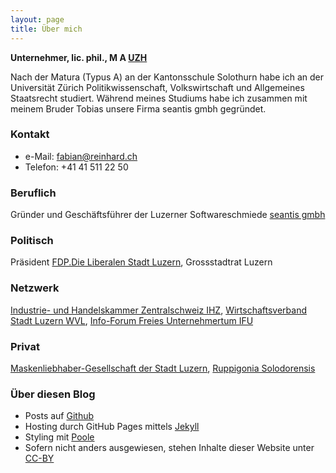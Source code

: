 ```yaml
---
layout: page
title: Über mich
---
```


**Unternehmer, lic. phil., M A [UZH](http://www.uzh.ch)**

Nach der Matura (Typus A) an der Kantonsschule Solothurn habe ich an der Universität Zürich Politikwissenschaft, Volkswirtschaft und Allgemeines Staatsrecht studiert. Während meines Studiums habe ich zusammen mit meinem Bruder Tobias unsere Firma seantis gmbh gegründet.

### Kontakt
- e-Mail: [fabian@reinhard.ch](mailto:fabian@reinhard.ch)
- Telefon: +41 41 511 22 50

### Beruflich
Gründer und Geschäftsführer der Luzerner Softwareschmiede [seantis gmbh](https://seantis.ch)

### Politisch
Präsident [FDP.Die Liberalen Stadt Luzern](http://www.fdp-stadtluzern.ch), Grossstadtrat Luzern

### Netzwerk
[Industrie- und Handelskammer Zentralschweiz IHZ](http://www.ihz.ch/home.html), [Wirtschaftsverband Stadt Luzern WVL](http://www.wvl.ch), [Info-Forum Freies Unternehmertum IFU](http://www.ifu.ch)

### Privat
[Maskenliebhaber-Gesellschaft der Stadt Luzern](http://www.mlg.ch), [Ruppigonia Solodorensis](http://ruppigonia.ch)

### Über diesen Blog
- Posts auf [Github](https://github.com/freinhard/freinhard.github.io)
- Hosting durch GitHub Pages mittels [Jekyll](https://jekyllrb.com)
- Styling mit [Poole](http://getpoole.com)
- Sofern nicht anders ausgewiesen, stehen Inhalte dieser Website unter [CC-BY](http://creativecommons.org/licenses/by/4.0/deed.de)
